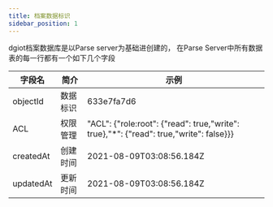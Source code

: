 ```yaml
---
title: 档案数据标识
sidebar_position: 1
---
```


dgiot档案数据库是以Parse server为基础进创建的， 在Parse Server中所有数据表的每一行都有一个如下几个字段

|字段名|简介|示例|
|-|-|-|
|objectId|数据标识|633e7fa7d6|
|ACL|权限管理|"ACL": {"role:root": {"read": true,"write": true},"*": {"read": true,"write": false}}}|
|createdAt|创建时间|2021-08-09T03:08:56.184Z|
|updatedAt|更新时间|2021-08-09T03:08:56.184Z|
 